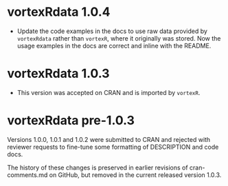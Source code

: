 # vortexRdata 1.0.4
* Update the code examples in the docs to use raw data provided by
  `vortexRdata` rather than `vortexR`, where it originally was stored.
  Now the usage examples in the docs are correct and inline with the README.

# vortexRdata 1.0.3
* This version was accepted on CRAN and is imported by `vortexR`.

# vortexRdata pre-1.0.3
Versions 1.0.0, 1.0.1 and 1.0.2 were submitted to CRAN and rejected with reviewer
requests to fine-tune some formatting of DESCRIPTION and code docs.

The history of these changes is preserved in earlier revisions of cran-comments.md
on GitHub, but removed in the current released version 1.0.3.
